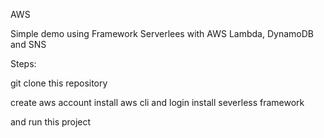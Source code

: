 AWS 

Simple demo using Framework Serverlees with AWS Lambda, DynamoDB and SNS

Steps:

 git clone this repository

 create aws account 
 install aws cli and login
 install severless framework

 and run this project
